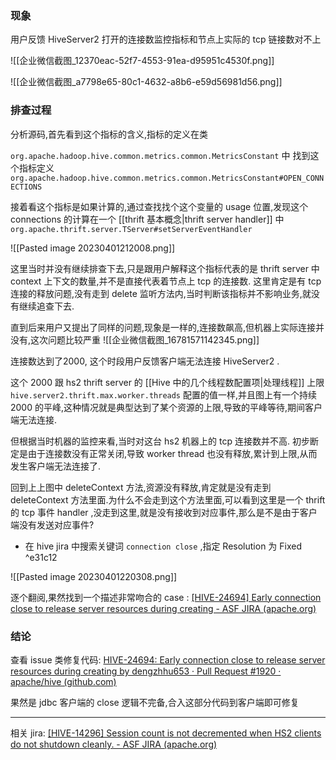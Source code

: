 ### 现象
用户反馈 HiveServer2 打开的连接数监控指标和节点上实际的 tcp 链接数对不上

![[企业微信截图_12370eac-52f7-4553-91ea-d95951c4530f.png]]

![[企业微信截图_a7798e65-80c1-4632-a8b6-e59d56981d56.png]]


### 排查过程

分析源码,首先看到这个指标的含义,指标的定义在类 

`org.apache.hadoop.hive.common.metrics.common.MetricsConstant` 中
找到这个指标定义 `org.apache.hadoop.hive.common.metrics.common.MetricsConstant#OPEN_CONNECTIONS`

接着看这个指标是如果计算的,通过查找找个这个变量的 usage 位置,发现这个 connections 
的计算在一个 [[thrift 基本概念|thrift server handler]] 中 `org.apache.thrift.server.TServer#setServerEventHandler`

![[Pasted image 20230401212008.png]]

这里当时并没有继续排查下去,只是跟用户解释这个指标代表的是 thrift server 中 context 上下文的数量,并不是直接代表着节点上  tcp 的连接数.
这里肯定是有 tcp 连接的释放问题,没有走到 delete 监听方法内,当时判断该指标并不影响业务,就没有继续追查下去.

直到后来用户又提出了同样的问题,现象是一样的,连接数飙高,但机器上实际连接并没有,这次问题比较严重
![[企业微信截图_16781571142345.png]]

连接数达到了2000, 这个时段用户反馈客户端无法连接 HiveServer2 .

这个 2000 跟  hs2 thrift server 的 [[Hive 中的几个线程数配置项|处理线程]] 上限 `hive.server2.thrift.max.worker.threads`  配置的值一样,并且图上有一个持续2000 的平峰,这种情况就是典型达到了某个资源的上限,导致的平峰等待,期间客户端无法连接.

但根据当时机器的监控来看,当时对这台 hs2 机器上的 tcp 连接数并不高.
初步断定是由于连接数没有正常关闭,导致 worker thread 也没有释放,累计到上限,从而发生客户端无法连接了.

回到上上图中 deleteContext 方法,资源没有释放,肯定就是没有走到 deleteContext 方法里面.为什么不会走到这个方法里面,可以看到这里是一个 thrift 的 tcp 事件 handler ,没走到这里,就是没有接收到对应事件,那么是不是由于客户端没有发送对应事件?


- 在 hive jira 中搜索关键词  `connection close`  ,指定 Resolution 为 Fixed  ^e31c12

![[Pasted image 20230401220308.png]]

逐个翻阅,果然找到一个描述非常吻合的 case :
[[HIVE-24694] Early connection close to release server resources during creating - ASF JIRA (apache.org)](https://issues.apache.org/jira/browse/HIVE-24694)


### 结论
查看 issue 类修复代码: [HIVE-24694: Early connection close to release server resources during creating by dengzhhu653 · Pull Request #1920 · apache/hive (github.com)](https://github.com/apache/hive/pull/1920/files)

果然是 jdbc 客户端的 close 逻辑不完备,合入这部分代码到客户端即可修复


---
相关 jira:
[[HIVE-14296] Session count is not decremented when HS2 clients do not shutdown cleanly. - ASF JIRA (apache.org)](https://issues.apache.org/jira/browse/HIVE-14296)


